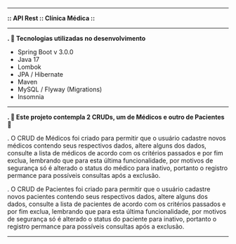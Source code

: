 ------------
**:: API Rest :: Clínica Médica ::**

------------


**. 📲 Tecnologias utilizadas no desenvolvimento**
- Spring Boot v 3.0.0
- Java 17
- Lombok
- JPA / Hibernate
- Maven
- MySQL / Flyway (Migrations)
- Insomnia

------------


**. 💉 Este projeto contempla 2 CRUDs, um de Médicos e outro de Pacientes 💊**

. O CRUD de Médicos foi criado para permitir que o usuário cadastre novos médicos contendo seus respectivos dados, altere alguns dos dados, consulte a lista de 
médicos de acordo com os critérios passados e por fim exclua, lembrando que para esta última funcionalidade, por motivos de segurança só é alterado o status do médico 
para inativo, portanto o registro permance para possíveis consultas após a exclusão.

. O CRUD de Pacientes foi criado para permitir que o usuário cadastre novos pacientes contendo seus respectivos dados, altere alguns dos dados, consulte a lista de 
pacientes de acordo com os critérios passados e por fim exclua, lembrando que para esta última funcionalidade, por motivos de segurança só é alterado o status do 
paciente para inativo, portanto o registro permance para possíveis consultas após a exclusão.

------------

